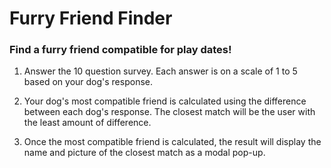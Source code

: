 # Furry Friend Finder

### Find a furry friend compatible for play dates!

1. Answer the 10 question survey. Each answer is on a scale of 1 to 5 based on your dog's response.

2. Your dog's most compatible friend is calculated using the difference between each dog's response. The closest match will be the user with the least amount of difference.

3. Once the most compatible friend is calculated, the result will display the name and picture of the closest match as a modal pop-up.

